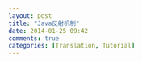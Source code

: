 ```yaml
---
layout: post
title: "Java反射机制"
date: 2014-01-25 09:42
comments: true
categories: [Translation, Tutorial]
---
```


<!-- more -->
